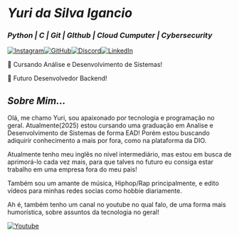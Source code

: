 # *Yuri da Silva Igancio*
### *Python | C | Git | GIthub | Cloud Cumputer | Cybersecurity*

[![Instagram](https://img.shields.io/badge/-Instagram-8B0000?style=for-the-badge&logo=instagram&logoColor=white)](https://www.instagram.com/Sv_yurizin021/)[![GitHub](https://img.shields.io/badge/GitHub-100000?style=for-the-badge&logo=github&logoColor=white)](https://github.com/yurizin3333)[![Discord](https://img.shields.io/badge/Discord-8B0000?style=for-the-badge&logo=discord&logoColor=white)](https://discord.com/channels/@yurizinnnnnnn/)[![LinkedIn](https://img.shields.io/badge/LinkedIn-100000?style=for-the-badge&logo=linkedin&logoColor=white)](https://www.linkedin.com/in/yuri-d-332701246/) 

💬 Cursando Análise e Desenvolvimento de Sistemas!

💬 Futuro Desenvolvedor Backend!

## *Sobre Mim...*
Olá, me chamo Yuri, sou apaixonado por tecnologia e programação no geral. Atualmente(2025) estou cursando uma graduação em Analise e Desenvolvimento de Sistemas de forma EAD! Porém estou buscando adiquirir conhecimento a mais por fora, como na plataforma da DIO.

Atualmente tenho meu inglês no nível intermediário, mas estou em busca de aprimorá-lo cada vez mais, para que talves no futuro eu consiga estar trabalho em uma empresa fora do meu pais!

Também sou um amante de música, Hiphop/Rap principalmente, e edito vídeos para minhas redes socias como hobbie diariamente.

Ah é, também tenho um canal no youtube no qual falo, de uma forma mais humorística, sobre assuntos da tecnologia no geral!

[![Youtube](https://img.shields.io/badge/-Youtube-8B0000?style=for-the-badge&logo=youtube&logoColor=white)](https://www.instagram.com/Sv_yurizin021/)